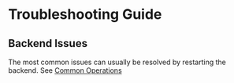 # Troubleshooting Guide

## Backend Issues

The most common issues can usually be resolved by restarting the backend. See [Common Operations](./common-operations.md#restarting-the-backend)